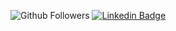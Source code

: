 ![Github Followers](https://img.shields.io/github/followers/KierranFalloon?style=social)
[![Linkedin Badge](https://img.shields.io/badge/-KierranFalloon-blue?style=flat-square&logo=Linkedin&logoColor=white&link=https://www.linkedin.com/in/kierran-falloon/)](https://www.linkedin.com/in/kierran-falloon/)

<!--
**KierranFalloon/KierranFalloon** is a ✨ _special_ ✨ repository because its `README.md` (this file) appears on your GitHub profile.

